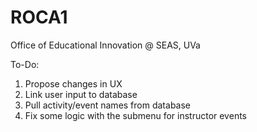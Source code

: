 # ROCA1
Office of Educational Innovation @ SEAS, UVa

To-Do:
1. Propose changes in UX
2. Link user input to database
3. Pull activity/event names from database
4. Fix some logic with the submenu for instructor events
